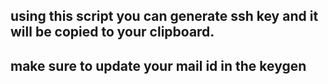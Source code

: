 ## using this script you can generate ssh key and it will be copied to your clipboard.
## make sure to update your mail id in the keygen
